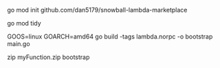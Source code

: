 
go mod init github.com/dan5179/snowball-lambda-marketplace

go mod tidy

GOOS=linux GOARCH=amd64 go build -tags lambda.norpc -o bootstrap main.go

zip myFunction.zip bootstrap
